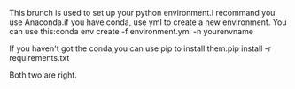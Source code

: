 This brunch is used to set up your python environment.I recommand you use Anaconda.if you have conda, use yml to create a new environment.
You can use this:conda env create -f environment.yml -n yourenvname

If you haven't got the conda,you can use pip to install them:pip install -r requirements.txt

Both two are right. 
